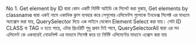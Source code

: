 No 1. Get element by ID দ্বারা কোন একটি নির্দিষ্ট আইডি কে সিলেট করা বুঝায়, 
Get elements by classname দ্বারা একই নামে একাধিক ক্লাস ব্যবহার করে সেগুলোর এলিমেন্টস গুলোকে ইনডেক্স সিলেক্ট এর মাধ্যমে অ্যাক্সেস করা যায়,
QuerySelector দিয়ে এক লাইনে যেকোন Element Select করা যায়। সেটা ID CLASS বা TAG ও হতে পারে, এটার প্রিওরিটি শুধু প্রথম টাই পাবে, QuerySelectorAll দ্বারা এর সব এলিমেন্ট কে একবারেই নোডলিস্ট এর মাধ্যমে সিলেক্ট করে তা নির্দিষ্ট এলিমেন্টের মাধ্যমে এক্সেস করা যায়



